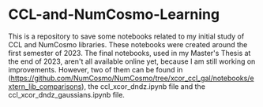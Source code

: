 # CCL-and-NumCosmo-Learning
This is a repository to save some notebooks related to my initial study of CCL and NumCosmo libraries. These notebooks were created around the first semester of 2023. The final notebooks, used in my Master's Thesis at the end of 2023, aren't all available online yet, because I am still working on improvements. However, two of them can be found in (https://github.com/NumCosmo/NumCosmo/tree/xcor_ccl_gal/notebooks/extern_lib_comparisons), the ccl_xcor_dndz.ipynb file and the ccl_xcor_dndz_gaussians.ipynb file.
